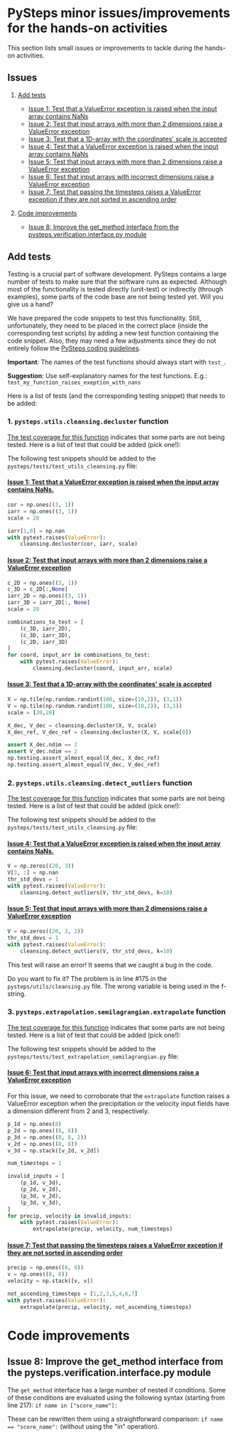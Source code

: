# PySteps minor issues/improvements for the hands-on activities

This section lists small issues or improvements to tackle during the hands-on activities. 

## Issues

1. [Add tests](#add-tests)
   - [Issue 1: Test that a ValueError exception is raised when the input array contains NaNs](#issue-1-test-that-a-valueerror-exception-is-raised-when-the-input-array-contains-nans)
   - [Issue 2: Test that input arrays with more than 2 dimensions raise a ValueError exception](#issue-2-test-that-input-arrays-with-more-than-2-dimensions-raise-a-valueerror-exception)
   - [Issue 3: Test that a 1D-array with the coordinates' scale is accepted](#issue-3-test-that-a-1d-array-with-the-coordinates-scale-is-accepted)
   - [Issue 4: Test that a ValueError exception is raised when the input array contains NaNs](#issue-4-test-that-a-valueerror-exception-is-raised-when-the-input-array-contains-nans)
   - [Issue 5: Test that input arrays with more than 2 dimensions raise a ValueError exception](#issue-5-test-that-input-arrays-with-more-than-2-dimensions-raise-a-valueerror-exception)
   - [Issue 6: Test that input arrays with incorrect dimensions raise a ValueError exception](#issue-6-test-that-input-arrays-with-incorrect-dimensions-raise-a-valueerror-exception)
   - [Issue 7: Test that passing the timesteps raises a ValueError exception if they are not sorted in ascending order](#issue-7-test-that-passing-the-timesteps-raises-a-valueerror-exception-if-they-are-not-sorted-in-ascending-order)

3. [Code improvements](#code-improvements)

   - [Issue 8: Improve the get_method interface from the pysteps.verification.interface.py module](#issue-8-improve-the-get_method-interface-from-the-pystepsverificationinterfacepy-module)


## Add tests

Testing is a crucial part of software development. 
PySteps contains a large number of tests to make sure that the software runs as expected. Although most of the functionality is tested directly (unit-test) or indirectly (through examples), some parts of the code base are not being tested yet. Will you give us a hand? 

We have prepared the code snippets to test this functionality. Still, unfortunately, they need to be placed in the correct place (inside the corresponding test scripts) by adding a new test function containing the code snippet. Also, they may need a few adjustments since they do not entirely follow the [PySteps coding guidelines](https://pysteps.readthedocs.io/en/latest/developer_guide/contributors_guidelines.html#code-style). 

**Important**: The names of the test functions should always start with `test_`.

**Suggestion**: Use self-explanatory names for the test functions. E.g.: `test_my_function_raises_exeption_with_nans`


Here is a list of tests (and the corresponding testing snippet) that needs to be added: 

### 1. `pysteps.utils.cleansing.decluster` function

[The test coverage for this function](https://app.codecov.io/gh/pySTEPS/pysteps/compare/283/tree/pysteps/utils/cleansing.py#D1L20) indicates that some parts are not being tested. Here is a list of test that could be added (pick one!):

The following test snippets should be added to the `pysteps/tests/test_utils_cleansing.py` file:

#### [Issue 1: Test that a ValueError exception is raised when the input array contains NaNs.](https://app.codecov.io/gh/pySTEPS/pysteps/compare/283/tree/pysteps/utils/cleansing.py#D1L58)

```python
cor = np.ones((3, 1))
iarr = np.ones((3, 1))
scale = 20

iarr[1,0] = np.nan
with pytest.raises(ValueError):
    cleansing.decluster(cor, iarr, scale)
```

#### [Issue 2: Test that input arrays with more than 2 dimensions raise a ValueError exception](https://app.codecov.io/gh/pySTEPS/pysteps/compare/283/tree/pysteps/utils/cleansing.py#D1L66)


```python
c_2D = np.ones((3, 1))
c_3D = c_2D[:,None]
iarr_2D = np.ones((3, 1))
iarr_3D = iarr_2D[:, None]
scale = 20

combinations_to_test = [
    (c_3D, iarr_2D),
    (c_3D, iarr_3D),
    (c_2D, iarr_3D)
]
for coord, input_arr in combinations_to_test:
    with pytest.raises(ValueError):
        cleansing.decluster(coord, input_arr, scale)
```


#### [Issue 3: Test that a 1D-array with the coordinates' scale is accepted](https://app.codecov.io/gh/pySTEPS/pysteps/compare/283/tree/pysteps/utils/cleansing.py#D1L84)
    
```python
X = np.tile(np.random.randint(100, size=(10,2)), (3,1))
V = np.tile(np.random.randint(100, size=(10,2)), (3,1))
scale = [20,20]

X_dec, V_dec = cleansing.decluster(X, V, scale)
X_dec_ref, V_dec_ref = cleansing.decluster(X, V, scale[0])

assert X_dec.ndim == 2
assert V_dec.ndim == 2
np.testing.assert_almost_equal(X_dec, X_dec_ref)
np.testing.assert_almost_equal(V_dec, V_dec_ref)
```



### 2. `pysteps.utils.cleansing.detect_outliers` function

[The test coverage for this function](https://app.codecov.io/gh/pySTEPS/pysteps/compare/283/tree/pysteps/utils/cleansing.py#D1L123) indicates that some parts are not being tested. Here is a list of test that could be added (pick one!):

The following test snippets should be added to the `pysteps/tests/test_utils_cleansing.py` file:

#### [Issue 4: Test that a ValueError exception is raised when the input array contains NaNs.](https://app.codecov.io/gh/pySTEPS/pysteps/compare/283/tree/pysteps/utils/cleansing.py#D1L164)

```python
V = np.zeros((20, 3))
V[3, :] = np.nan
thr_std_devs = 1
with pytest.raises(ValueError):
    cleansing.detect_outliers(V, thr_std_devs, k=10)
```

#### [Issue 5: Test that input arrays with more than 2 dimensions raise a ValueError exception](https://app.codecov.io/gh/pySTEPS/pysteps/compare/283/tree/pysteps/utils/cleansing.py#D1L173)

```python
V = np.zeros((20, 3, 2))
thr_std_devs = 1
with pytest.raises(ValueError):
    cleansing.detect_outliers(V, thr_std_devs, k=10)
```

This test will raise an error! It seems that we caught a bug in the code. 

Do you want to fix it? The problem is in line #175 in the `pysteps/utils/cleansing.py` file. The wrong variable is being used in the f-string. 


### 3. `pysteps.extrapolation.semilagrangian.extrapolate` function

[The test coverage for this function](https://app.codecov.io/gh/pySTEPS/pysteps/compare/283/tree/pysteps/extrapolation/semilagrangian.py#D1L22) indicates that some parts are not being tested. Here is a list of test that could be added (pick one!):

The following test snippets should be added to the `pysteps/tests/test_extrapolation_semilagrangian.py` file:

#### [Issue 6: Test that input arrays with incorrect dimensions raise a ValueError exception](https://app.codecov.io/gh/pySTEPS/pysteps/compare/283/tree/pysteps/extrapolation/semilagrangian.py#D1L108)

For this issue, we need to corroborate that the `extrapolate` function raises a ValueError exception when the precipitation or the velocity input fields have a dimension different from 2 and 3, respectively.


```python
p_1d = np.ones(8)
p_2d = np.ones((8, 8))
p_3d = np.ones((8, 8, 2))
v_2d = np.ones((8, 8))
v_3d = np.stack([v_2d, v_2d])

num_timesteps = 1

invalid_inputs = [
    (p_1d, v_3d),
    (p_2d, v_2d),
    (p_3d, v_2d),
    (p_3d, v_3d),
]
for precip, velocity in invalid_inputs:
    with pytest.raises(ValueError):
        extrapolate(precip, velocity, num_timesteps)
```

#### [Issue 7: Test that passing the timesteps raises a ValueError exception if they are not sorted in ascending order](https://app.codecov.io/gh/pySTEPS/pysteps/compare/283/tree/pysteps/extrapolation/semilagrangian.py#D1L108)

```python
precip = np.ones((8, 8))
v = np.ones((8, 8))
velocity = np.stack([v, v])

not_ascending_timesteps = [1,2,3,5,4,6,7]
with pytest.raises(ValueError):
    extrapolate(precip, velocity, not_ascending_timesteps)
````

# Code improvements 

## Issue 8: Improve the get_method interface from the pysteps.verification.interface.py module

The `get_method` interface has a large number of nested if conditions. Some of these conditions are evaluated using the following syntax (starting from line 217): `if name in ["score_name"]:`

These can be rewritten them using a straightforward comparison: `if name == "score_name":` (without using the "in" operation).

